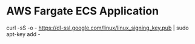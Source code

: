 # AWS Fargate ECS Application


curl -sS -o - https://dl-ssl.google.com/linux/linux_signing_key.pub | sudo apt-key add -
